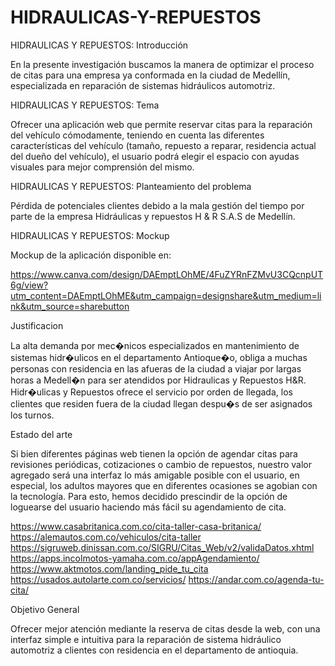 # HIDRAULICAS-Y-REPUESTOS

HIDRAULICAS Y REPUESTOS: Introducción 

En la presente investigación buscamos la manera de optimizar el proceso de citas para una empresa ya conformada en la ciudad de Medellín, especializada en reparación de sistemas hidráulicos automotriz.

HIDRAULICAS Y REPUESTOS: Tema 

Ofrecer una aplicación web que permite reservar citas para la reparación del vehículo cómodamente, teniendo en cuenta las diferentes características del vehículo (tamaño, repuesto a reparar, residencia actual del dueño del vehículo), el usuario podrá elegir el espacio con ayudas visuales para mejor comprensión del mismo.

HIDRAULICAS Y REPUESTOS: Planteamiento del problema 

Pérdida de potenciales clientes debido a la mala gestión del tiempo por parte de la empresa Hidráulicas y repuestos H & R S.A.S de Medellín.

HIDRAULICAS Y REPUESTOS: Mockup

Mockup de la aplicación disponible en:

https://www.canva.com/design/DAEmptLOhME/4FuZYRnFZMvU3CQcnpUT6g/view?utm_content=DAEmptLOhME&utm_campaign=designshare&utm_medium=link&utm_source=sharebutton

Justificacion

La alta demanda por mec�nicos especializados en mantenimiento de sistemas hidr�ulicos en el departamento Antioque�o, obliga a muchas personas con residencia en las afueras de la ciudad a viajar por largas horas a Medell�n para ser atendidos por Hidraulicas y Repuestos H&R. Hidr�ulicas y Repuestos ofrece el servicio por orden de llegada, los clientes que residen fuera de la ciudad llegan despu�s de ser asignados los turnos.

Estado del arte

Si bien diferentes páginas web tienen la opción de agendar citas para revisiones periódicas, cotizaciones o cambio de repuestos, nuestro valor agregado será una interfaz lo más amigable posible con el usuario, en especial, los adultos mayores que en diferentes ocasiones se agobian con la tecnología. 
Para esto, hemos decidido prescindir de la opción de loguearse del usuario haciendo más fácil su agendamiento de cita.

https://www.casabritanica.com.co/cita-taller-casa-britanica/
https://alemautos.com.co/vehiculos/cita-taller
https://sigruweb.dinissan.com.co/SIGRU/Citas_Web/v2/validaDatos.xhtml
https://apps.incolmotos-yamaha.com.co/appAgendamiento/
https://www.aktmotos.com/landing_pide_tu_cita 
https://usados.autolarte.com.co/servicios/ 
https://andar.com.co/agenda-tu-cita/

Objetivo General

Ofrecer mejor atención mediante la reserva de citas desde la web, con una interfaz simple e intuitiva para la reparación de sistema hidráulico automotriz  a clientes con residencia en el departamento de antioquia.
